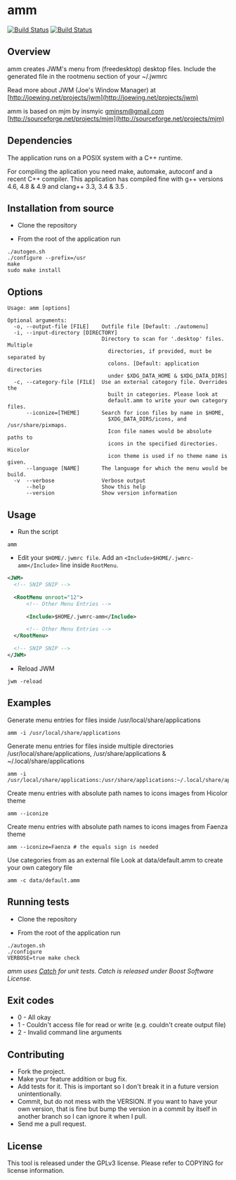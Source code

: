 amm
====

[![Build Status](https://travis-ci.org/chiku/amm.png?branch=master)](https://travis-ci.org/chiku/amm)
[![Build Status](https://drone.io/github.com/chiku/amm/status.png)](https://drone.io/github.com/chiku/amm/latest)

Overview
--------

amm creates JWM's menu from (freedesktop) desktop files. Include the generated file in the rootmenu section of your ~/.jwmrc

Read more about JWM (Joe's Window Manager) at [http://joewing.net/projects/jwm](http://joewing.net/projects/jwm)

amm is based on mjm by insmyic <gminsm@gmail.com> [http://sourceforge.net/projects/mjm](http://sourceforge.net/projects/mjm)

Dependencies
------------

The application runs on a POSIX system with a C++ runtime.

For compiling the aplication you need make, automake, autoconf and a recent C++ compiler. This application has compiled fine with g++ versions 4.6, 4.8 & 4.9 and clang++ 3.3, 3.4 & 3.5 .

Installation from source
------------------------

* Clone the repository

* From the root of the application run
```script
./autogen.sh
./configure --prefix=/usr
make
sudo make install
```

Options
-------

``` script
Usage: amm [options]

Optional arguments:
  -o, --output-file [FILE]    Outfile file [Default: ./automenu]
  -i, --input-directory [DIRECTORY]
                              Directory to scan for '.desktop' files. Multiple
                                directories, if provided, must be separated by
                                colons. [Default: application directories
                                under $XDG_DATA_HOME & $XDG_DATA_DIRS]
  -c, --category-file [FILE]  Use an external category file. Overrides the
                                built in categories. Please look at
                                default.amm to write your own category files.
      --iconize=[THEME]       Search for icon files by name in $HOME,
                                $XDG_DATA_DIRS/icons, and /usr/share/pixmaps.
                                Icon file names would be absolute paths to
                                icons in the specified directories. Hicolor
                                icon theme is used if no theme name is given.
      --language [NAME]       The language for which the menu would be build.
  -v  --verbose               Verbose output
      --help                  Show this help
      --version               Show version information
```

Usage
-----

* Run the script
``` script
amm
```

* Edit your ```$HOME/.jwmrc file```. Add an ```<Include>$HOME/.jwmrc-amm</Include>``` line inside ```RootMenu```.
``` xml
<JWM>
  <!-- SNIP SNIP -->

  <RootMenu onroot="12">
      <!-- Other Menu Entries -->

      <Include>$HOME/.jwmrc-amm</Include>

      <!-- Other Menu Entries -->
  </RootMenu>

  <!-- SNIP SNIP -->
</JWM>
```

* Reload JWM
``` script
jwm -reload
```

Examples
--------

Generate menu entries for files inside /usr/local/share/applications
``` script
amm -i /usr/local/share/applications
```

Generate menu entries for files inside multiple directories /usr/local/share/applications, /usr/share/applications
& ~/.local/share/applications
``` script
amm -i /usr/local/share/applications:/usr/share/applications:~/.local/share/applications
```

Create menu entries with absolute path names to icons images from Hicolor theme
``` script
amm --iconize
```

Create menu entries with absolute path names to icons images from Faenza theme
``` script
amm --iconize=Faenza # the equals sign is needed
```

Use categories from as an external file
Look at data/default.amm to create your own category file
``` script
amm -c data/default.amm
```

Running tests
-------------

* Clone the repository

* From the root of the application run
``` script
./autogen.sh
./configure
VERBOSE=true make check
```

_amm uses [Catch](https://github.com/philsquared/Catch) for unit tests. Catch is released under Boost Software License._

Exit codes
----------

* 0 - All okay
* 1 - Couldn't access file for read or write (e.g. couldn't create output file)
* 2 - Invalid command line arguments

Contributing
------------

* Fork the project.
* Make your feature addition or bug fix.
* Add tests for it. This is important so I don't break it in a future version unintentionally.
* Commit, but do not mess with the VERSION. If you want to have your own version, that is fine but bump the version in a commit by itself in another branch so I can ignore it when I pull.
* Send me a pull request.

License
-------

This tool is released under the GPLv3 license. Please refer to COPYING for license information.
